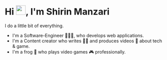 # Hi <img src="https://emojis.slackmojis.com/emojis/images/1621155388/39455/frog_nod.gif" width="30"/>, I'm Shirin Manzari
I do a little bit of everything. 
<br>
- I'm a Software-Engineer 👩🏻‍💻, who develops web applications.
- I'm a Content creator who writes ✍🏻 and produces videos 🎥 about tech & game.
- I'm a frog 🐸 who plays video games 🎮 professionally.

